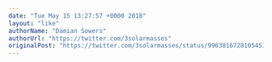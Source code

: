 ```yaml
---
date: "Tue May 15 13:27:57 +0000 2018"
layout: "like"
authorName: "Damian Sowers"
authorUrl: "https://twitter.com/3solarmasses"
originalPost: "https://twitter.com/3solarmasses/status/996381672810545152"
---
```

